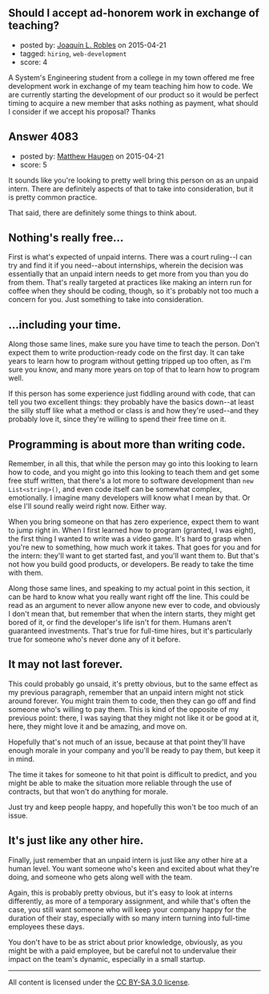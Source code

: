## Should I accept ad-honorem work in exchange of teaching?

- posted by: [Joaquín L. Robles](https://stackexchange.com/users/97313/joaqu-n-l-robles) on 2015-04-21
- tagged: `hiring`, `web-development`
- score: 4

<p>A System's Engineering student from a college in my town offered me free development work in exchange of my team teaching him how to code. We are currently starting the development of our product so it would be perfect timing to acquire a new member that asks nothing as payment, what should I consider if we accept his proposal? Thanks</p>



## Answer 4083

- posted by: [Matthew Haugen](https://stackexchange.com/users/1325646/matthew-haugen) on 2015-04-21
- score: 5

<p>It sounds like you're looking to pretty well bring this person on as an unpaid intern. There are definitely aspects of that to take into consideration, but it is pretty common practice.</p>

<p>That said, there are definitely some things to think about.</p>

<h2>Nothing's really free...</h2>

<p>First is what's expected of unpaid interns. There was a court ruling--I can try and find it if you need--about internships, wherein the decision was essentially that an unpaid intern needs to get more from you than you do from them. That's really targeted at practices like making an intern run for coffee when they should be coding, though, so it's probably not too much a concern for you. Just something to take into consideration.</p>

<h2>...including your time.</h2>

<p>Along those same lines, make sure you have time to teach the person. Don't expect them to write production-ready code on the first day. It can take years to learn how to program without getting tripped up too often, as I'm sure you know, and many more years on top of that to learn how to program well.</p>

<p>If this person has some experience just fiddling around with code, that can tell you two excellent things: they probably have the basics down--at least the silly stuff like what a method or class is and how they're used--and they probably love it, since they're willing to spend their free time on it.</p>

<h2>Programming is about more than writing code.</h2>

<p>Remember, in all this, that while the person may go into this looking to learn how to code, and you might go into this looking to teach them and get some free stuff written, that there's a lot more to software development than <code>new List&lt;string&gt;()</code>, and even code itself can be somewhat complex, emotionally. I imagine many developers will know what I mean by that. Or else I'll sound really weird right now. Either way.</p>

<p>When you bring someone on that has zero experience, expect them to want to jump right in. When I first learned how to program (granted, I was eight), the first thing I wanted to write was a video game. It's hard to grasp when you're new to something, how much work it takes. That goes for you and for the intern: they'll want to get started fast, and you'll want them to. But that's not how you build good products, or developers. Be ready to take the time with them.</p>

<p>Along those same lines, and speaking to my actual point in this section, it can be hard to know what you really want right off the line. This could be read as an argument to never allow anyone new ever to code, and obviously I don't mean that, but remember that when the intern starts, they might get bored of it, or find the developer's life isn't for them. Humans aren't guaranteed investments. That's true for full-time hires, but it's particularly true for someone who's never done any of it before.</p>

<h2>It may not last forever.</h2>

<p>This could probably go unsaid, it's pretty obvious, but to the same effect as my previous paragraph, remember that an unpaid intern might not stick around forever. You might train them to code, then they can go off and find someone who's willing to pay them. This is kind of the opposite of my previous point: there, I was saying that they might not like it or be good at it, here, they might love it and be amazing, and move on.</p>

<p>Hopefully that's not much of an issue, because at that point they'll have enough morale in your company and you'll be ready to pay them, but keep it in mind.</p>

<p>The time it takes for someone to hit that point is difficult to predict, and you might be able to make the situation more reliable through the use of contracts, but that won't do anything for morale.</p>

<p>Just try and keep people happy, and hopefully this won't be too much of an issue.</p>

<h2>It's just like any other hire.</h2>

<p>Finally, just remember that an unpaid intern is just like any other hire at a human level. You want someone who's keen and excited about what they're doing, and someone who gets along well with the team.</p>

<p>Again, this is probably pretty obvious, but it's easy to look at interns differently, as more of a temporary assignment, and while that's often the case, you still want someone who will keep your company happy for the duration of their stay, especially with so many intern turning into full-time employees these days.</p>

<p>You don't have to be as strict about prior knowledge, obviously, as you might be with a paid employee, but be careful not to undervalue their impact on the team's dynamic, especially in a small startup.</p>




---

All content is licensed under the [CC BY-SA 3.0 license](https://creativecommons.org/licenses/by-sa/3.0/).
